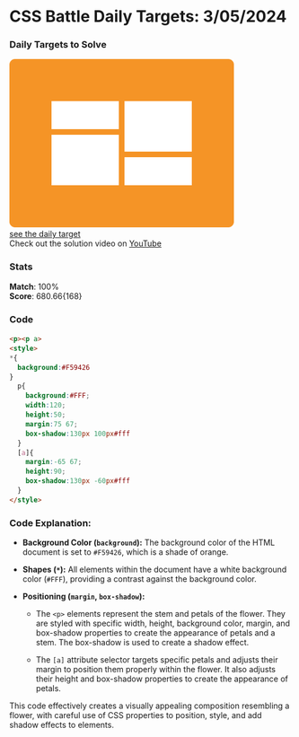# CSS Battle Daily Targets: 3/05/2024

### Daily Targets to Solve

![picture of daily target](./images/03.png)  
[see the daily target](https://cssbattle.dev/play/PqqlAnluzHIKMOtlzVyM)  
Check out the solution video on [YouTube](https://www.youtube.com/watch?v=gNLA-Kkhx_k)

### Stats

**Match**: 100%  
**Score**: 680.66{168}

### Code

```html
<p><p a>
<style>
*{
  background:#F59426
}
  p{
    background:#FFF;
    width:120;
    height:50;
    margin:75 67;
    box-shadow:130px 100px#fff
  }
  [a]{
    margin:-65 67;
    height:90;
    box-shadow:130px -60px#fff
  }
</style>
```

### Code Explanation:

- **Background Color (`background`):** The background color of the HTML document is set to `#F59426`, which is a shade of orange.

- **Shapes (`*`):** All elements within the document have a white background color (`#FFF`), providing a contrast against the background color.

- **Positioning (`margin`, `box-shadow`):** 
  - The `<p>` elements represent the stem and petals of the flower. They are styled with specific width, height, background color, margin, and box-shadow properties to create the appearance of petals and a stem. The box-shadow is used to create a shadow effect.

  - The `[a]` attribute selector targets specific petals and adjusts their margin to position them properly within the flower. It also adjusts their height and box-shadow properties to create the appearance of petals.

This code effectively creates a visually appealing composition resembling a flower, with careful use of CSS properties to position, style, and add shadow effects to elements.